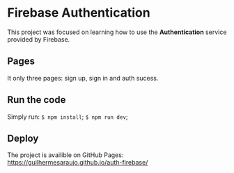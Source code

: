 # Firebase Authentication

This project was focused on learning how to use the **Authentication** service provided by Firebase.

## Pages
It only three pages: sign up, sign in and auth sucess.

## Run the code

Simply run:
`$ npm install`;
`$ npm run dev`;

## Deploy

The project is availible on GitHub Pages: https://guilhermesaraujo.github.io/auth-firebase/

